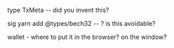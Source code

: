 type TxMeta -- did you invent this?

sig
yarn add @types/bech32 -- ? is this avoidable?


wallet - where to put it in the browser? on the window?
